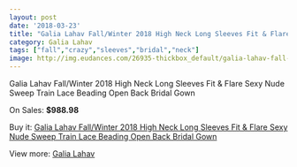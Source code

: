 ```yaml
---
layout: post
date: '2018-03-23'
title: "Galia Lahav Fall/Winter 2018 High Neck Long Sleeves Fit & Flare Sexy Nude Sweep Train Lace Beading Open Back Bridal Gown"
category: Galia Lahav
tags: ["fall","crazy","sleeves","bridal","neck"]
image: http://img.eudances.com/26935-thickbox_default/galia-lahav-fall-winter-2018-high-neck-long-sleeves-fit-flare-sexy-nude-sweep-train-lace-beading-open-back-bridal-gown.jpg
---
```

Galia Lahav Fall/Winter 2018 High Neck Long Sleeves Fit & Flare Sexy Nude Sweep Train Lace Beading Open Back Bridal Gown

On Sales: **$988.98**
<a href="https://www.eudances.com/en/galia-lahav/9053-galia-lahav-fall-winter-2018-high-neck-long-sleeves-fit-flare-sexy-nude-sweep-train-lace-beading-open-back-bridal-gown.html"><amp-img layout="responsive" width="600" height="600" src="//img.eudances.com/26935-thickbox_default/galia-lahav-fall-winter-2018-high-neck-long-sleeves-fit-flare-sexy-nude-sweep-train-lace-beading-open-back-bridal-gown.jpg" alt="Galia Lahav Fall/Winter 2018 High Neck Long Sleeves Fit & Flare Sexy Nude Sweep Train Lace Beading Open Back Bridal Gown 0" /></a>
<a href="https://www.eudances.com/en/galia-lahav/9053-galia-lahav-fall-winter-2018-high-neck-long-sleeves-fit-flare-sexy-nude-sweep-train-lace-beading-open-back-bridal-gown.html"><amp-img layout="responsive" width="600" height="600" src="//img.eudances.com/26937-thickbox_default/galia-lahav-fall-winter-2018-high-neck-long-sleeves-fit-flare-sexy-nude-sweep-train-lace-beading-open-back-bridal-gown.jpg" alt="Galia Lahav Fall/Winter 2018 High Neck Long Sleeves Fit & Flare Sexy Nude Sweep Train Lace Beading Open Back Bridal Gown 1" /></a>
<a href="https://www.eudances.com/en/galia-lahav/9053-galia-lahav-fall-winter-2018-high-neck-long-sleeves-fit-flare-sexy-nude-sweep-train-lace-beading-open-back-bridal-gown.html"><amp-img layout="responsive" width="600" height="600" src="//img.eudances.com/26936-thickbox_default/galia-lahav-fall-winter-2018-high-neck-long-sleeves-fit-flare-sexy-nude-sweep-train-lace-beading-open-back-bridal-gown.jpg" alt="Galia Lahav Fall/Winter 2018 High Neck Long Sleeves Fit & Flare Sexy Nude Sweep Train Lace Beading Open Back Bridal Gown 2" /></a>

Buy it: [Galia Lahav Fall/Winter 2018 High Neck Long Sleeves Fit & Flare Sexy Nude Sweep Train Lace Beading Open Back Bridal Gown](https://www.eudances.com/en/galia-lahav/9053-galia-lahav-fall-winter-2018-high-neck-long-sleeves-fit-flare-sexy-nude-sweep-train-lace-beading-open-back-bridal-gown.html "Galia Lahav Fall/Winter 2018 High Neck Long Sleeves Fit & Flare Sexy Nude Sweep Train Lace Beading Open Back Bridal Gown")

View more: [Galia Lahav](https://www.eudances.com/en/119-galia-lahav "Galia Lahav")
